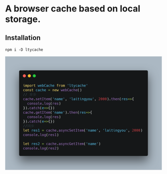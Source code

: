 # A browser cache based on local storage.
## Installation
```
npm i -D ltycache
```
![avatar](image/test.png)

